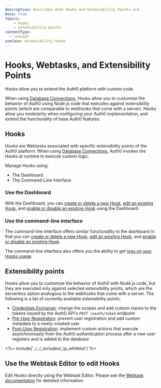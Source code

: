 ```yaml
---
description: Describes what Hooks and Extensibility Points are
beta: true
topics:
    - hooks
    - extensibility-points
contentType:
  - concept
useCase: extensibility-hooks
---
```

# Hooks, Webtasks, and Extensibility Points

Hooks allow you to extend the Auth0 platform with custom code.

When using [Database Connections](/connections/database), Hooks allow you to customize the behavior of Auth0 using Node.js code that executes against extensibility points (which are comparable to webhooks that come with a server). Hooks allow you modularity when configuring your Auth0 implementation, and extend the functionality of base Auth0 features.

## Hooks

Hooks are Webtasks associated with specific extensibility points of the Auth0 platform. When using [Database Connections](/connections/database), Auth0 invokes the Hooks at runtime to execute custom logic.

Manage Hooks using:

* The Dashboard
* The Command-Line Interface

### Use the Dashboard

With the Dashboard, you can [create or delete a new Hook](/hooks/guides/create-delete-hooks-using-dashboard), [edit an existing Hook](/hooks/guides/edit-hooks-using-dashboard), and [enable or disable an existing Hook](/hooks/guides/enable-disable-hooks-using-dashboard) using the Dashboard.

### Use the command-line interface

The command-line interface offers similar functionality to the dashboard in that you can [create or delete a new Hook](/hooks/guides/create-delete-hooks-using-cli), [edit an existing Hook](/hooks/guides/edit-hooks-using-cli), and [enable or disable an existing Hook](/hooks/guides/enable-disable-hooks-using-cli).

The command-line interface also offers you the ability to get [logs on your Hooks usage](/hooks/guides/logging-hooks-using-cli).

## Extensibility points

Hooks allow you to customize the behavior of Auth0 with Node.js code, but they are executed only against selected extensibility points, which are the serverless option analogous to the webhooks that come with a server. The following is a list of currently available extensibility points:

- [Credentials Exchange](/hooks/concepts/credentials-exchange-extensibility-point): change the scopes and add custom claims to the tokens issued by the Auth0 API's `POST /oauth/token` endpoint
- [Pre-User Registration](/hooks/concepts/pre-user-registration-extensibility-point): prevent user registration and add custom metadata to a newly-created user
- [Post-User Registration](/hooks/concepts/post-user-registration-extensibility-point): implement custom actions that execute asynchronously from the Auth0 authentication process after a new user registers and is added to the database

<%= include('../../_includes/_ip_whitelist') %>

## Use the Webtask Editor to edit Hooks

Edit Hooks directly using the Webtask Editor. Please see the [Webtask documentation](https://webtask.io/docs/editor) for detailed information.